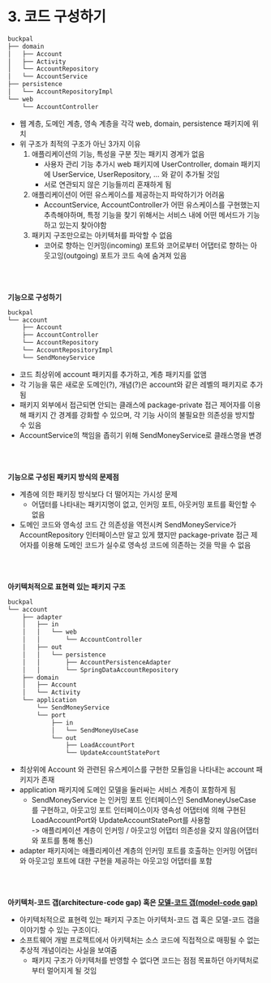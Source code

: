 # 3. 코드 구성하기

```bash
buckpal
├── domain
│   ├── Account
│   ├── Activity
│   └── AccountRepository
│   └── AccountService
├── persistence
│   └── AccountRepositoryImpl
└── web
    └── AccountController
```

- 웹 계층, 도메인 계층, 영속 계층을 각각 web, domain, persistence 패키지에 위치
- 위 구조가 최적의 구조가 아닌 3가지 이유
  1. 애플리케이션의 기능, 특성을 구분 짓는 패키지 경계가 없음
     - 사용자 관리 기능 추가시 web 패키지에 UserController, domain 패키지에 UserService, UserRepository, ... 와 같이 추가될 것임
     - 서로 연관되지 않은 기능들끼리 혼재하게 됨
  2. 애플리케이션이 어떤 유스케이스를 제공하는지 파악하기가 어려움
     - AccountService, AccountController가 어떤 유스케이스를 구현했는지 추측해야하며, 특정 기능을 찾기 위해서는 서비스 내에 어떤 메서드가 기능하고 있는지 찾아야함
  3. 패키지 구조만으로는 아키텍처를 파악할 수 없음
     - 코어로 향하는 인커밍(incoming) 포트와 코어로부터 어댑터로 향하는 아웃고잉(outgoing) 포트가 코드 속에 숨겨져 있음

<br></br>

**기능으로 구성하기**

```bash
buckpal
└── account
    ├── Account
    ├── AccountController
    └── AccountRepository
    └── AccountRepositoryImpl
    └── SendMoneyService
```

- 코드 최상위에 account 패키지를 추가하고, 계층 패키지를 없앰
- 각 기능을 묶은 새로운 도메인(?), 개념(?)은 account와 같은 레벨의 패키지로 추가됨
- 패키지 외부에서 접근되면 안되는 클래스에 package-private 접근 제어자를 이용해 패키지 간 경계를 강화할 수 있으며, 각 기능 사이의 불필요한 의존성을 방지할 수 있음
- AccountService의 책임을 좁히기 위해 SendMoneyService로 클래스명을 변경

<br></br>

**기능으로 구성된 패키지 방식의 문제점**

- 계층에 의한 패키징 방식보다 더 떨어지는 가시성 문제
  - 어댑터를 나타내는 패키지명이 없고, 인커밍 포트, 아웃커밍 포트를 확인할 수 없음
- 도메인 코드와 영속성 코드 간 의존성을 역전시켜 SendMoneyService가 AccountRepository 인터페이스만 알고 있게 했지만 package-private 접근 제어자를 이용해 도메인 코드가 실수로 영속성 코드에 의존하는 것을 막을 수 없음

<br></br>

**아키텍처적으로 표현력 있는 패키지 구조**

```bash
buckpal
└── account
    ├── adapter
    │   ├── in
    │   │   └── web
    │   │       └── AccountController
    │   ├── out
    │   │   └── persistence
    │   │       ├── AccountPersistenceAdapter
    │   │       └── SpringDataAccountRepository
    ├── domain
    │   ├── Account
    │   └── Activity
    └── application
        └── SendMoneyService
        └── port
            ├── in
            │   └── SendMoneyUseCase
            └── out
                ├── LoadAccountPort
                └── UpdateAccountStatePort
```

- 최상위에 Account 와 관련된 유스케이스를 구현한 모듈임을 나타내는 account 패키지가 존재
- application 패키지에 도메인 모델을 둘러싸는 서비스 계층이 포함하게 됨
  - SendMoneyService 는 인커밍 포트 인터페이스인 SendMoneyUseCase 를 구현하고, 아웃고잉 포트 인터페이스이자 영속성 어댑터에 의해 구현된 LoadAccountPort와 UpdateAccountStatePort를 사용함  
    -> 애플리케이션 계층이 인커밍 / 아웃고잉 어댑터 의존성을 갖지 않음(어댑터와 포트를 통해 통신)
- adapter 패키지에는 애플리케이션 계층의 인커밍 포트를 호출하는 인커밍 어댑터와 아웃고잉 포트에 대한 구현을 제공하는 아웃고잉 어댑터를 포함

<br></br>

**아키텍처-코드 갭(architecture-code gap) 혹은 [모델-코드 갭(model-code gap)](https://www.georgefairbanks.com/software-architecture/model-code-gap/)**

- 아키텍처적으로 표현력 있는 패키지 구조는 아키텍처-코드 갭 혹은 모델-코드 갭을 이야기할 수 있는 구조이다.
- 소프트웨어 개발 프로젝트에서 아키텍처는 소스 코드에 직접적으로 매핑될 수 없는 추상적 개념이라는 사실을 보여줌
  - 패키지 구조가 아키텍처를 반영할 수 없다면 코드는 점점 목표하던 아키텍처로부터 멀어지게 될 것임
